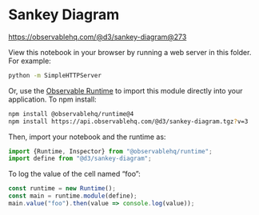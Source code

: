 # Sankey Diagram

https://observablehq.com/@d3/sankey-diagram@273

View this notebook in your browser by running a web server in this folder. For
example:

~~~sh
python -m SimpleHTTPServer
~~~

Or, use the [Observable Runtime](https://github.com/observablehq/runtime) to
import this module directly into your application. To npm install:

~~~sh
npm install @observablehq/runtime@4
npm install https://api.observablehq.com/@d3/sankey-diagram.tgz?v=3
~~~

Then, import your notebook and the runtime as:

~~~js
import {Runtime, Inspector} from "@observablehq/runtime";
import define from "@d3/sankey-diagram";
~~~

To log the value of the cell named “foo”:

~~~js
const runtime = new Runtime();
const main = runtime.module(define);
main.value("foo").then(value => console.log(value));
~~~
